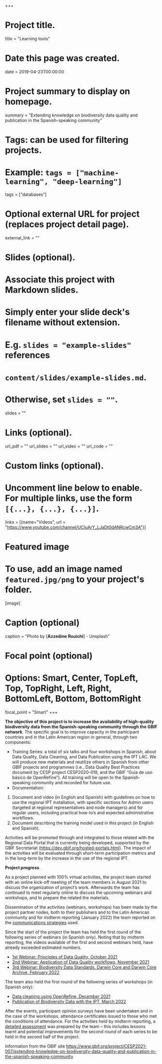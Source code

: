 +++
# Project title.
title = "Learning tools"

# Date this page was created.
date = 2019-04-23T00:00:00

# Project summary to display on homepage.
summary = "Extending knowledge on biodiversity data quality and publication in the Spanish-speaking community"

# Tags: can be used for filtering projects.
# Example: `tags = ["machine-learning", "deep-learning"]`
tags = ["databases"]

# Optional external URL for project (replaces project detail page).
external_link = ""

# Slides (optional).
#   Associate this project with Markdown slides.
#   Simply enter your slide deck's filename without extension.
#   E.g. `slides = "example-slides"` references
#   `content/slides/example-slides.md`.
#   Otherwise, set `slides = ""`.
slides = ""

# Links (optional).
url_pdf = ""
url_slides = ""
url_video = ""
url_code = ""

# Custom links (optional).
#   Uncomment line below to enable. For multiple links, use the form `[{...}, {...}, {...}]`.
links = [{name="Videos", url = "https://www.youtube.com/channel/UCIuArY_LJaDt0dANRcwCm3A"}]

# Featured image
# To use, add an image named `featured.jpg/png` to your project's folder.
[image]
  # Caption (optional)
  caption = "Photo by [**Azzedine Rouichi**] - Unsplash"

  # Focal point (optional)
  # Options: Smart, Center, TopLeft, Top, TopRight, Left, Right, BottomLeft, Bottom, BottomRight
  focal_point = "Smart"
+++

**The objective of this project is to increase the availability of high-quality biodiversity data from the Spanish-speaking community through the GBIF network**. The specific goal is to improve capacity in the participant countries and in the Latin American region in general, through two components:

  - Training Series: a total of six talks and four workshops in Spanish, about Data Quality, Data Cleaning, and Data Publication using the IPT LAC. We will produce new materials and reutilize others in Spanish from other GBIF projects and programmes (i.e., Data Quality Best Practices document by CESP project CESP2020-018, and the GBIF “Guía de uso básico de OpenRefine”). All training will be open to the Spanish-speaking community and recorded for future use.
  - Documentation:  
  1. Document and video (in English and Spanish) with guidelines on how to use the regional IPT installation, with specific sections for Admin users (targeted at regional representatives and node managers) and for regular users, including practical how-to’s and expected administrative workflows.  
  2. Document describing the training model used in this project (in English and Spanish).  

Activities will be promoted through and integrated to those related with the Regional Data Portal that is currently being developed, supported by the GBIF Secretariat (https://dev.gbif.org/hosted-portals.html). The impact of the activities will be evaluated through short-term participation metrics and in the long-term by the increase in the use of the regional IPT.

**Project progress**  

As a project planned with 100% virtual activities, the project team started with an online kick-off meeting of the team members in August 2021 to discuss the organization of project’s work. Afterwards the team has continued to meet regularly online to discuss the upcoming webinars and workshops, and to prepare the related the materials.

Dissemination of the activities (webinars, workshops) has been made by the project partner nodes, both to their publishers and to the Latin American community and for midterm reporting (January 2022) the team reported on the [communications strategies](https://assets.ctfassets.net/uo17ejk9rkwj/4gkZ7LhQJZYT4qi9nmbaWp/e90347abd3fa2dded197975110a10f59/-1.Communication_strategies.pdf) used.

Since the start of the project the team has held the first round of the following series of webinars (in Spanish only). Noting that by midterm reporting, the videos available of the first and second webinars held, have already exceeded estimated numbers.

  - [1st Webinar: Principles of Data Quality, October 2021](https://www.gbif.org/event/cde27b-e7a8-4e6d-8de1-4348219/1st-webinar-principles-of-data-quality-in-spanish-only)  
 - [2nd Webinar: Application of Data Quality workflows, November 2021](https://www.gbif.org/event/7c6dQdRugnlobJfFJeLBnI/2nd-webinar-application-of-data-quality-workflows-in-spanish-only)  
 - [3rd Webinar: Biodiversity Data Standards. Darwin Core and Darwin Core Archive, February 2022](https://www.gbif.org/event/703d52-d9f6-491f-bde3-398bd5b/3rd-webinar-biodiversity-data-standarts-darwin-core-and-darwin-core-archive-in-spanish-only)  

The team also held the first round of the following series of workshops (in Spanish only):

  - [Data cleaning using OpenRefine, December 2021](https://www.gbif.org/event/34f971-f429-41a3-b1da-0bb281b/workshop-data-cleaning-using-openrefine-in-spanish-only)
  - [Publication of Biodiversity Data with the IPT, March 2022](https://www.gbif.org/event/51b5e8-32a8-48b8-8dae-d4d6496/publication-of-biodiversity-data-with-the-ipt-in-spanish-only)  

After the events, participant opinion surveys have been undertaken and in the case of the workshops, attendance certificates issued to those who met the conditions of attendance. For the activities held by midterm reporting, a [detailed assessment](https://assets.ctfassets.net/uo17ejk9rkwj/2Pn9hBtMlBgfgO02ij8Kxe/ce9136886ba0ebefe643dbe0a1688eae/-7.Project_assessment.pdf) was prepared by the team – this includes lessons learnt and potential improvements for the second round of each series to be held in the second half of the project.


Information from the GBIF site https://www.gbif.org/project/CESP2021-007/extending-knowledge-on-biodiversity-data-quality-and-publication-in-the-spanish-speaking-community
